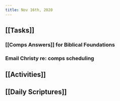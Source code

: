```yaml
---
title: Nov 16th, 2020
---
```


## [[Tasks]]
### [[Comps Answers]] for Biblical Foundations
### Email Christy re: comps scheduling
###
## [[Activities]]
###
## [[Daily Scriptures]]
###
